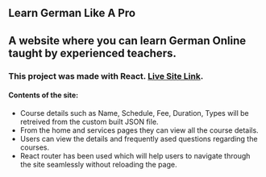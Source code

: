 ## Learn German Like A Pro

## A website where you can learn German Online taught by experienced teachers.

### This project was made with React. [Live Site Link](https://learn-german-react.netlify.app/).

#### Contents of the site:

- Course details such as Name, Schedule, Fee, Duration, Types will be retreived from the custom built JSON file.
- From the home and services pages they can view all the course details.
- Users can view the details and frequently ased questions regarding the courses.
- React router has been used which will help users to navigate through the site seamlessly without reloading the page.

